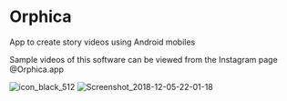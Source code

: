# Orphica
App to create story videos using Android mobiles

Sample videos of this software can be viewed from the Instagram page @Orphica.app

![icon_black_512](https://user-images.githubusercontent.com/29949117/137633107-636d7da2-5743-473b-8cd2-d9a00b8d0ac8.jpg)
![Screenshot_2018-12-05-22-01-18](https://user-images.githubusercontent.com/29949117/137633113-922e6c9e-0c12-49be-b6fc-a068710e7d1f.png)
